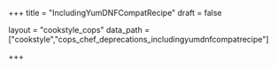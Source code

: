 +++
title = "IncludingYumDNFCompatRecipe"
draft = false

layout = "cookstyle_cops"
data_path = ["cookstyle","cops_chef_deprecations_includingyumdnfcompatrecipe"]

+++

<!-- The content of this page is automatically generated from the
cops_chef_deprecations_includingyumdnfcompatrecipe.yml file in github.com/chef/cookstyle/blob/main/docs-chef-io/data/cookstyle/. -->
